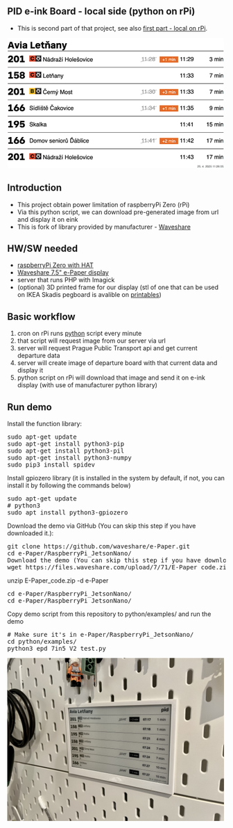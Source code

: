 

## PID e-ink Board - local side (python on rPi)
- This is second part of that project, see also [first part - local on rPi](https://github.com/dariokolar/PIDeink-server).

<img src="img/test.bmp" alt="Logo" width="500"/>

## Introduction
- This project obtain power limitation of raspberryPi Zero (rPi)
- Via this python script, we can download pre-generated image from url and display it on eink
- This is fork of library provided by manufacturer - [Waveshare](https://www.waveshare.com/wiki/7.5inch_e-Paper_HAT_Manual#Python)

## HW/SW needed
- [raspberryPi Zero with HAT](https://rpishop.cz/535843/raspberry-pi-zero-2-w-s-pripajenym-gpio-headerem/)
- [Waveshare 7.5" e-Paper display](https://rpishop.cz/e-paper-karty-hat/1049-waveshare-75-epaper-display-for-raspberry-pi.html)
- server that runs PHP with Imagick
- (optional) 3D printed frame for our display (stl of one that can be used on IKEA Skadis pegboard is avalible on [printables](https://www.printables.com/model/1321105-skadis-frame-for-waveshare-75-e-paper-display))

## Basic workflow
1. cron on rPi runs [python](https://github.com/dariokolar/PIDeink-rPi) script every minute
2. that script will request image from our server via url
3. server will request Prague Public Transport api and get current departure data
4. server will create image of departure board with that current data and display it
5. python script on rPi will download that image and send it on e-ink display (with use of manufacturer python library)

## Run demo
Install the function library:
<pre>sudo apt-get update
sudo apt-get install python3-pip
sudo apt-get install python3-pil
sudo apt-get install python3-numpy
sudo pip3 install spidev</pre>
Install gpiozero library (it is installed in the system by default, if not, you can install it by following the commands below)
<pre>sudo apt-get update
# python3
sudo apt install python3-gpiozero
</pre>
Download the demo via GitHub (You can skip this step if you have downloaded it.):
<pre>git clone https://github.com/waveshare/e-Paper.git
cd e-Paper/RaspberryPi_JetsonNano/
Download the demo (You can skip this step if you have downloaded it.):
wget https://files.waveshare.com/upload/7/71/E-Paper_code.zip
</pre>
unzip E-Paper_code.zip -d e-Paper
<pre>cd e-Paper/RaspberryPi_JetsonNano/
cd e-Paper/RaspberryPi_JetsonNano/</pre>
Copy demo script from this repository to python/examples/ and run the demo
<pre>
# Make sure it's in e-Paper/RaspberryPi_JetsonNano/
cd python/examples/
python3 epd_7in5_V2_test.py
</pre>

<img src="img/photo.jpeg" alt="Logo" width="500"/>